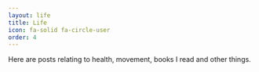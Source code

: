 ```yaml
---
layout: life
title: Life
icon: fa-solid fa-circle-user
order: 4
---
```

Here are posts relating to health, movement, books I read and other things.